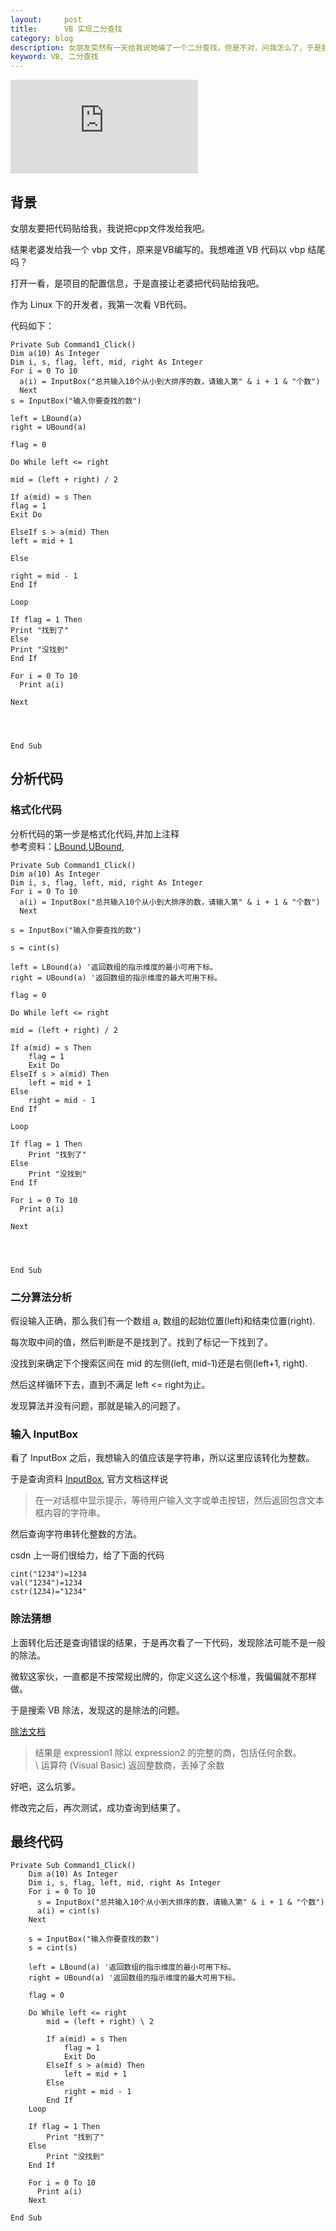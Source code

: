 ```yaml
---
layout:     post
title:      VB 实现二分查找
category: blog
description: 女朋友突然有一天给我说她编了一个二分查找，但是不对，问我怎么了，于是我看了一看。
keyword: VB, 二分查找
---
```


![二分查找][cover]

## 背景

女朋友要把代码贴给我，我说把cpp文件发给我吧。

结果老婆发给我一个 vbp 文件，原来是VB编写的。我想难道 VB 代码以 vbp 结尾吗？

打开一看，是项目的配置信息，于是直接让老婆把代码贴给我吧。

作为 Linux 下的开发者，我第一次看 VB代码。

代码如下：

```
Private Sub Command1_Click()
Dim a(10) As Integer
Dim i, s, flag, left, mid, right As Integer
For i = 0 To 10
  a(i) = InputBox("总共输入10个从小到大排序的数，请输入第" & i + 1 & "个数")
  Next
s = InputBox("输入你要查找的数")

left = LBound(a)
right = UBound(a)

flag = 0

Do While left <= right

mid = (left + right) / 2

If a(mid) = s Then
flag = 1
Exit Do

ElseIf s > a(mid) Then
left = mid + 1

Else

right = mid - 1
End If

Loop

If flag = 1 Then
Print "找到了"
Else
Print "没找到"
End If

For i = 0 To 10
  Print a(i)
  
Next
   



End Sub
```



##  分析代码

### 格式化代码

分析代码的第一步是格式化代码,并加上注释  
参考资料：[LBound][],[UBound][],

```
Private Sub Command1_Click()
Dim a(10) As Integer
Dim i, s, flag, left, mid, right As Integer
For i = 0 To 10
  a(i) = InputBox("总共输入10个从小到大排序的数，请输入第" & i + 1 & "个数")
  Next
  
s = InputBox("输入你要查找的数")

s = cint(s)

left = LBound(a) '返回数组的指示维度的最小可用下标。
right = UBound(a) '返回数组的指示维度的最大可用下标。

flag = 0

Do While left <= right

mid = (left + right) / 2

If a(mid) = s Then
    flag = 1
    Exit Do
ElseIf s > a(mid) Then
    left = mid + 1
Else
    right = mid - 1
End If

Loop

If flag = 1 Then
    Print "找到了"
Else
    Print "没找到"
End If

For i = 0 To 10
  Print a(i)
  
Next
   



End Sub
```

### 二分算法分析

假设输入正确，那么我们有一个数组 a, 数组的起始位置(left)和结束位置(right).

每次取中间的值，然后判断是不是找到了。找到了标记一下找到了。

没找到来确定下个搜索区间在 mid 的左侧(left, mid-1)还是右侧(left+1, right).

然后这样循环下去，直到不满足 left <= right为止。

发现算法并没有问题，那就是输入的问题了。

### 输入 InputBox

看了 InputBox 之后，我想输入的值应该是字符串，所以这里应该转化为整数。

于是查询资料 [InputBox][], 官方文档这样说

> 在一对话框中显示提示，等待用户输入文字或单击按钮，然后返回包含文本框内容的字符串。

然后查询字符串转化整数的方法。

csdn 上一哥们很给力，给了下面的代码

```
cint("1234")=1234
val("1234")=1234
cstr(1234)="1234"
```

### 除法猜想

上面转化后还是查询错误的结果，于是再次看了一下代码，发现除法可能不是一般的除法。

微软这家伙，一直都是不按常规出牌的，你定义这么这个标准，我偏偏就不那样做。

于是搜索 VB 除法，发现这的是除法的问题。

[除法文档][25bswc76]

> 结果是 expression1 除以 expression2 的完整的商，包括任何余数。  
> \ 运算符 (Visual Basic) 返回整数商，丢掉了余数

好吧，这么坑爹。

修改完之后，再次测试，成功查询到结果了。

## 最终代码

```
Private Sub Command1_Click()
    Dim a(10) As Integer
    Dim i, s, flag, left, mid, right As Integer
    For i = 0 To 10
      s = InputBox("总共输入10个从小到大排序的数，请输入第" & i + 1 & "个数")
      a(i) = cint(s)
    Next
      
    s = InputBox("输入你要查找的数")
    s = cint(s)

    left = LBound(a) '返回数组的指示维度的最小可用下标。
    right = UBound(a) '返回数组的指示维度的最大可用下标。

    flag = 0

    Do While left <= right
        mid = (left + right) \ 2

        If a(mid) = s Then
            flag = 1
            Exit Do
        ElseIf s > a(mid) Then
            left = mid + 1
        Else
            right = mid - 1
        End If
    Loop

    If flag = 1 Then
        Print "找到了"
    Else
        Print "没找到"
    End If

    For i = 0 To 10
      Print a(i)
    Next

End Sub
```

[cover]: http://tiankonguse.com/lab/cloudLink/baidupan.php?url=/1915453531/2550425436.jpg
[25bswc76]: http://msdn.microsoft.com/zh-cn/library/25bswc76.aspx
[csdn]: http://bbs.csdn.net/topics/10293015
[InputBox]: http://msdn.microsoft.com/zh-cn/library/6z0ak68w(v=vs.90).aspx
[LBound]: http://msdn.microsoft.com/zh-cn/library/t9a7w1ac(v=vs.90).aspx
[UBound]: http://msdn.microsoft.com/zh-cn/library/95b8f22f(v=vs.90).aspx